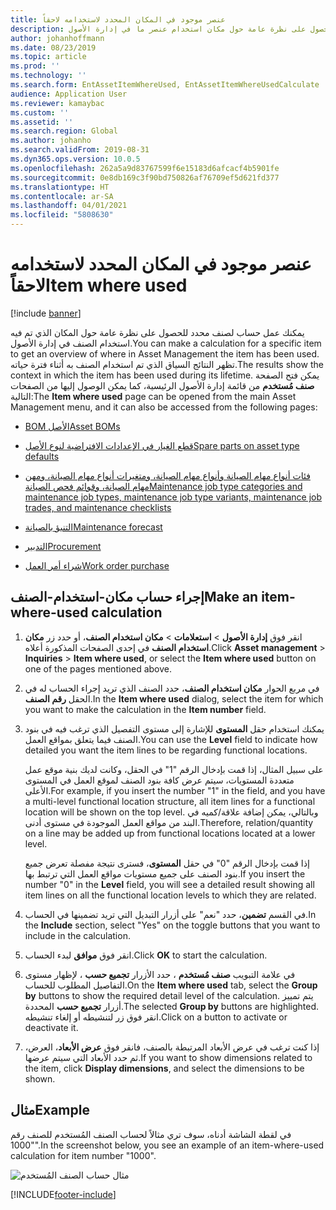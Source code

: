 ```yaml
---
title: عنصر موجود في المكان المحدد لاستخدامه لاحقاً
description: يوضح هذا الموضوع كيفية الحصول على نظرة عامة حول مكان استخدام عنصر ما في إدارة الأصول.
author: johanhoffmann
ms.date: 08/23/2019
ms.topic: article
ms.prod: ''
ms.technology: ''
ms.search.form: EntAssetItemWhereUsed, EntAssetItemWhereUsedCalculate
audience: Application User
ms.reviewer: kamaybac
ms.custom: ''
ms.assetid: ''
ms.search.region: Global
ms.author: johanho
ms.search.validFrom: 2019-08-31
ms.dyn365.ops.version: 10.0.5
ms.openlocfilehash: 262a5a9d83767599f6e15183d6afcacf4b5901fe
ms.sourcegitcommit: 0e8db169c3f90bd750826af76709ef5d621fd377
ms.translationtype: HT
ms.contentlocale: ar-SA
ms.lasthandoff: 04/01/2021
ms.locfileid: "5808630"
---
```

# <a name="item-where-used"></a><span data-ttu-id="0d465-103">عنصر موجود في المكان المحدد لاستخدامه لاحقاً</span><span class="sxs-lookup"><span data-stu-id="0d465-103">Item where used</span></span>

[!include [banner](../../includes/banner.md)]

 

<span data-ttu-id="0d465-104">يمكنك عمل حساب لصنف محدد للحصول على نظرة عامة حول المكان الذي تم فيه استخدام الصنف في إدارة الأصول.</span><span class="sxs-lookup"><span data-stu-id="0d465-104">You can make a calculation for a specific item to get an overview of where in Asset Management the item has been used.</span></span> <span data-ttu-id="0d465-105">تظهر النتائج السياق الذي تم استخدام الصنف به أثناء فترة حياته.</span><span class="sxs-lookup"><span data-stu-id="0d465-105">The results show the context in which the item has been used during its lifetime.</span></span> <span data-ttu-id="0d465-106">يمكن فتح الصفحة **صنف مُستخدم** من قائمة إدارة الأصول الرئيسية، كما يمكن الوصول إليها من الصفحات التالية:</span><span class="sxs-lookup"><span data-stu-id="0d465-106">The **Item where used** page can be opened from the main Asset Management menu, and it can also be accessed from the following pages:</span></span>

- [<span data-ttu-id="0d465-107">BOM الأصل</span><span class="sxs-lookup"><span data-stu-id="0d465-107">Asset BOMs</span></span>](../objects/object-BOM.md)

- [<span data-ttu-id="0d465-108">قطع الغيار في الإعدادات الافتراضية لنوع الأصل</span><span class="sxs-lookup"><span data-stu-id="0d465-108">Spare parts on asset type defaults</span></span>](../setup-for-objects/object-types.md#spare-parts-on-the-asset-type-setup)

- [<span data-ttu-id="0d465-109">فئات أنواع مهام الصيانة وأنواع مهام الصيانة، ومتغيرات أنواع مهام الصيانة، ومهن مهام الصيانة، وقوائم فحص الصيانة</span><span class="sxs-lookup"><span data-stu-id="0d465-109">Maintenance job type categories and maintenance job types, maintenance job type variants, maintenance job trades, and maintenance checklists</span></span>](../setup-for-work-orders/job-groups-and-job-types-variants-trades-and-checklists.md)

- [<span data-ttu-id="0d465-110">التنبؤ بالصيانة</span><span class="sxs-lookup"><span data-stu-id="0d465-110">Maintenance forecast</span></span>](../work-orders/maintenance-forecasts.md)

- [<span data-ttu-id="0d465-111">التدبير</span><span class="sxs-lookup"><span data-stu-id="0d465-111">Procurement</span></span>](../work-orders/procurement.md)

- [<span data-ttu-id="0d465-112">شراء أمر العمل</span><span class="sxs-lookup"><span data-stu-id="0d465-112">Work order purchase</span></span>](../work-orders/procurement.md)

## <a name="make-an-item-where-used-calculation"></a><span data-ttu-id="0d465-113">إجراء حساب مكان-استخدام-الصنف</span><span class="sxs-lookup"><span data-stu-id="0d465-113">Make an item-where-used calculation</span></span>

1. <span data-ttu-id="0d465-114">انقر فوق **إدارة الأصول** > **استعلامات‬** > **مكان استخدام الصنف**، أو حدد زر **مكان استخدام الصنف** في إحدى الصفحات المذكورة أعلاه.</span><span class="sxs-lookup"><span data-stu-id="0d465-114">Click **Asset management** > **Inquiries** > **Item where used**, or select the **Item where used** button on one of the pages mentioned above.</span></span>

2. <span data-ttu-id="0d465-115">في مربع الحوار **مكان استخدام الصنف**، حدد الصنف الذي تريد إجراء الحساب له في الحقل **رقم الصنف**.</span><span class="sxs-lookup"><span data-stu-id="0d465-115">In the **Item where used** dialog, select the item for which you want to make the calculation in the **Item number** field.</span></span>

3. <span data-ttu-id="0d465-116">يمكنك استخدام حقل **المستوى** للإشارة إلى مستوى التفصيل الذي ترغب فيه في بنود الصنف فيما يتعلق بمواقع العمل.</span><span class="sxs-lookup"><span data-stu-id="0d465-116">You can use the **Level** field to indicate how detailed you want the item lines to be regarding functional locations.</span></span> 

    <span data-ttu-id="0d465-117">على سبيل المثال، إذا قمت بإدخال الرقم "1" في الحقل، وكانت لديك بنية موقع عمل متعددة المستويات، سيتم عرض كافة بنود الصنف لموقع العمل في المستوى الأعلى.</span><span class="sxs-lookup"><span data-stu-id="0d465-117">For example, if you insert the number "1" in the field, and you have a multi-level functional location structure, all item lines for a functional location will be shown on the top level.</span></span> <span data-ttu-id="0d465-118">وبالتالي، يمكن إضافة علاقة/كميه في البند من مواقع العمل الموجودة في مستوى أدنى.</span><span class="sxs-lookup"><span data-stu-id="0d465-118">Therefore, relation/quantity on a line may be added up from functional locations located at a lower level.</span></span> 
    
    <span data-ttu-id="0d465-119">إذا قمت بإدخال الرقم "0" في حقل **المستوى**، فسترى نتيجة مفصلة تعرض جميع بنود الصنف على جميع مستويات مواقع العمل التي ترتبط بها.</span><span class="sxs-lookup"><span data-stu-id="0d465-119">If you insert the number "0" in the **Level** field, you will see a detailed result showing all item lines on all the functional location levels to which they are related.</span></span>

4. <span data-ttu-id="0d465-120">في القسم **تضمين**، حدد "نعم" على أزرار التبديل التي تريد تضمينها في الحساب.</span><span class="sxs-lookup"><span data-stu-id="0d465-120">In the **Include** section, select "Yes" on the toggle buttons that you want to include in the calculation.</span></span>

5. <span data-ttu-id="0d465-121">انقر فوق **موافق** لبدء الحساب.</span><span class="sxs-lookup"><span data-stu-id="0d465-121">Click **OK** to start the calculation.</span></span>

6. <span data-ttu-id="0d465-122">في علامة التبويب **صنف مُستخدم** ، حدد الأزرار **تجميع حسب‬** ، لإظهار مستوى التفاصيل المطلوب للحساب.</span><span class="sxs-lookup"><span data-stu-id="0d465-122">On the **Item where used** tab, select the **Group by** buttons to show the required detail level of the calculation.</span></span> <span data-ttu-id="0d465-123">يتم تمييز أزرار **تجميع حسب** المحددة.</span><span class="sxs-lookup"><span data-stu-id="0d465-123">The selected **Group by** buttons are highlighted.</span></span> <span data-ttu-id="0d465-124">انقر فوق زر لتنشيطه أو إلغاء تنشيطه.</span><span class="sxs-lookup"><span data-stu-id="0d465-124">Click on a button to activate or deactivate it.</span></span>

7. <span data-ttu-id="0d465-125">إذا كنت ترغب في عرض الأبعاد المرتبطة بالصنف، فانقر فوق **عرض الأبعاد**، العرض، ثم حدد الأبعاد التي سيتم عرضها.</span><span class="sxs-lookup"><span data-stu-id="0d465-125">If you want to show dimensions related to the item, click **Display dimensions**, and select the dimensions to be shown.</span></span>

## <a name="example"></a><span data-ttu-id="0d465-126">مثال</span><span class="sxs-lookup"><span data-stu-id="0d465-126">Example</span></span>

<span data-ttu-id="0d465-127">في لقطة الشاشة أدناه، سوف تري مثالاً لحساب الصنف المُستخدم للصنف رقم "1000".</span><span class="sxs-lookup"><span data-stu-id="0d465-127">In the screenshot below, you see an example of an item-where-used calculation for item number "1000".</span></span>

![مثال حساب الصنف المُستخدم](media/12-controlling-and-reporting.png)



[!INCLUDE[footer-include](../../../includes/footer-banner.md)]